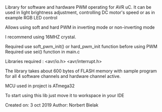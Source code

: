 Library for software and hardware PWM operating for AVR uC.
It can be used in light brightness adjustment, controlling DC motor's speed or
as in example RGB LED control
 
Allows using soft and hard PWM in inverting mode or non-inverting mode
 
I recommend using 16MHZ crystal.
 
Required use soft_pwm_init() or hard_pwm_init function before using PWM
Required use sei() function in main.c
 
Libraries required : <avr/io.h> <avr/interrupt.h>
 
The library takes about 600 bytes of FLASH memory with sample program
for all 4 software channels and hardware channel active.
 
MCU used in project is ATmega32

To start using this lib just move it to workspace in your IDE 
 
 
  Created on: 3 oct 2019
  Author: Norbert Bielak

 
